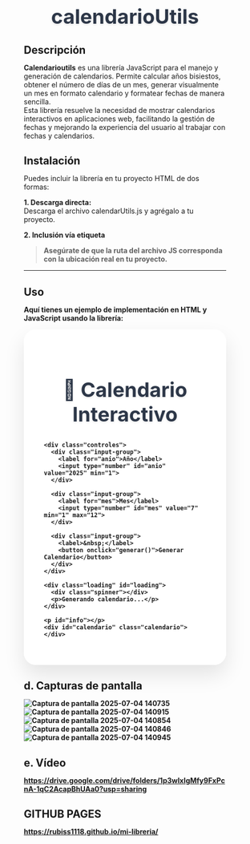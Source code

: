 # calendarioUtils
## Descripción
**Calendarioutils** es una librería JavaScript para el manejo y generación de calendarios. Permite calcular años bisiestos, obtener el número de días de un mes, generar visualmente un mes en formato calendario y formatear fechas de manera sencilla.  
Esta librería resuelve la necesidad de mostrar calendarios interactivos en aplicaciones web, facilitando la gestión de fechas y mejorando la experiencia del usuario al trabajar con fechas y calendarios.

## Instalación

Puedes incluir la librería en tu proyecto HTML de dos formas:

**1. Descarga directa:**  
Descarga el archivo calendarUtils.js y agrégalo a tu proyecto.

**2. Inclusión vía etiqueta <script>:**  
html
<script src="miLibreria.js"></script>

> Asegúrate de que la ruta del archivo JS corresponda con la ubicación real en tu proyecto.

---

## Uso
Aquí tienes un ejemplo de implementación en HTML y JavaScript usando la librería:
<!DOCTYPE html>
<html lang="es">
<head>
  <meta charset="UTF-8">
  <meta name="viewport" content="width=device-width, initial-scale=1.0">
  <title>Calendario Interactivo</title>
  <script src="calendarUtils.js"></script>
  <style>
    * {
      margin: 0;
      padding: 0;
      box-sizing: border-box;
    }

    body {
      font-family: 'Inter', -apple-system, BlinkMacSystemFont, 'Segoe UI', Roboto, sans-serif;
      background: linear-gradient(135deg, #667eea 0%, #764ba2 100%);
      min-height: 100vh;
      padding: 20px;
      color: #333;
    }

    .container {
      max-width: 800px;
      margin: 0 auto;
      background: rgba(255, 255, 255, 0.95);
      backdrop-filter: blur(10px);
      border-radius: 24px;
      box-shadow: 0 20px 40px rgba(0, 0, 0, 0.1);
      padding: 40px;
    }

    h1 {
      text-align: center;
      font-size: 2.5rem;
      font-weight: 700;
      color: #2d3748;
      margin-bottom: 30px;
      text-shadow: 0 2px 4px rgba(0, 0, 0, 0.1);
    }

    .controles {
      display: flex;
      justify-content: center;
      gap: 20px;
      margin-bottom: 30px;
      flex-wrap: wrap;
    }

    .input-group {
      display: flex;
      flex-direction: column;
      gap: 8px;
    }

    label {
      font-weight: 600;
      color: #4a5568;
      font-size: 0.9rem;
      text-transform: uppercase;
      letter-spacing: 0.5px;
    }

    input[type="number"] {
      padding: 12px 16px;
      border: 2px solid #e2e8f0;
      border-radius: 12px;
      font-size: 1rem;
      transition: all 0.3s ease;
      background: white;
      width: 120px;
    }

    input[type="number"]:focus {
      outline: none;
      border-color: #667eea;
      box-shadow: 0 0 0 3px rgba(102, 126, 234, 0.1);
      transform: translateY(-2px);
    }

    button {
      padding: 12px 24px;
      background: linear-gradient(135deg, #667eea 0%, #764ba2 100%);
      color: white;
      border: none;
      border-radius: 12px;
      font-size: 1rem;
      font-weight: 600;
      cursor: pointer;
      transition: all 0.3s ease;
      text-transform: uppercase;
      letter-spacing: 0.5px;
      box-shadow: 0 4px 15px rgba(102, 126, 234, 0.3);
    }

    button:hover {
      transform: translateY(-2px);
      box-shadow: 0 8px 25px rgba(102, 126, 234, 0.4);
    }

    button:active {
      transform: translateY(0);
    }

    #info {
      text-align: center;
      font-size: 1.1rem;
      font-weight: 500;
      color: #4a5568;
      margin-bottom: 30px;
      padding: 16px;
      background: linear-gradient(135deg, #f7fafc 0%, #edf2f7 100%);
      border-radius: 12px;
      border-left: 4px solid #667eea;
    }

    .calendario {
      display: grid;
      grid-template-columns: repeat(7, 1fr);
      gap: 8px;
      max-width: 500px;
      margin: 0 auto;
      background: white;
      padding: 20px;
      border-radius: 16px;
      box-shadow: 0 10px 30px rgba(0, 0, 0, 0.1);
    }

    .calendario div {
      aspect-ratio: 1;
      display: flex;
      align-items: center;
      justify-content: center;
      font-weight: 600;
      border-radius: 8px;
      transition: all 0.3s ease;
      cursor: pointer;
      position: relative;
      overflow: hidden;
    }

    .encabezado {
      background: linear-gradient(135deg, #667eea 0%, #764ba2 100%);
      color: white;
      font-size: 0.9rem;
      font-weight: 700;
      text-transform: uppercase;
      letter-spacing: 0.5px;
      cursor: default;
    }

    .vacio {
      background: transparent;
      cursor: default;
    }

    .calendario div:not(.encabezado):not(.vacio) {
      background: linear-gradient(135deg, #f7fafc 0%, #edf2f7 100%);
      border: 2px solid #e2e8f0;
      font-size: 1rem;
      color: #2d3748;
    }

    .calendario div:not(.encabezado):not(.vacio):hover {
      background: linear-gradient(135deg, #667eea 0%, #764ba2 100%);
      color: white;
      transform: scale(1.05);
      box-shadow: 0 5px 15px rgba(102, 126, 234, 0.3);
    }

    .hoy {
      background: linear-gradient(135deg, #48bb78 0%, #38a169 100%) !important;
      color: white !important;
      box-shadow: 0 0 0 3px rgba(72, 187, 120, 0.3);
      animation: pulse 2s infinite;
    }

    @keyframes pulse {
      0%, 100% { transform: scale(1); }
      50% { transform: scale(1.05); }
    }

    .fin-semana {
      background: linear-gradient(135deg, #fed7e2 0%, #fbb6ce 100%) !important;
      color: #97266d !important;
    }

    .fin-semana:hover {
      background: linear-gradient(135deg, #d53f8c 0%, #b83280 100%) !important;
      color: white !important;
    }

    @media (max-width: 600px) {
      .container {
        padding: 20px;
        margin: 10px;
      }

      h1 {
        font-size: 2rem;
      }

      .controles {
        flex-direction: column;
        align-items: center;
      }

      .calendario {
        gap: 4px;
        padding: 15px;
      }

      input[type="number"] {
        width: 100px;
      }
    }

    .loading {
      display: none;
      text-align: center;
      padding: 20px;
    }

    .spinner {
      border: 4px solid #f3f3f3;
      border-top: 4px solid #667eea;
      border-radius: 50%;
      width: 40px;
      height: 40px;
      animation: spin 1s linear infinite;
      margin: 0 auto 10px;
    }

    @keyframes spin {
      0% { transform: rotate(0deg); }
      100% { transform: rotate(360deg); }
    }
  </style>
</head>
<body>
  <div class="container">
    <h1>📅 Calendario Interactivo</h1>

    <div class="controles">
      <div class="input-group">
        <label for="anio">Año</label>
        <input type="number" id="anio" value="2025" min="1">
      </div>
      
      <div class="input-group">
        <label for="mes">Mes</label>
        <input type="number" id="mes" value="7" min="1" max="12">
      </div>
      
      <div class="input-group">
        <label>&nbsp;</label>
        <button onclick="generar()">Generar Calendario</button>
      </div>
    </div>

    <div class="loading" id="loading">
      <div class="spinner"></div>
      <p>Generando calendario...</p>
    </div>

    <p id="info"></p>
    <div id="calendario" class="calendario"></div>
  </div>
</body>
</html>

## d. Capturas de pantalla
![Captura de pantalla 2025-07-04 140735](https://github.com/user-attachments/assets/c6980aa3-f6b3-4c9f-8552-533dbfe2a0c7)
![Captura de pantalla 2025-07-04 140915](https://github.com/user-attachments/assets/455547bc-c141-4cfe-9c6e-fdc208f207cc)
![Captura de pantalla 2025-07-04 140854](https://github.com/user-attachments/assets/e7b646da-34e8-4591-a7a4-70525434d1ae)
![Captura de pantalla 2025-07-04 140846](https://github.com/user-attachments/assets/9574989f-148f-4efa-99f6-1442ef5b3843)
![Captura de pantalla 2025-07-04 140945](https://github.com/user-attachments/assets/728cf685-4a54-40d1-8c43-a989d35c4cb1)

## e. Vídeo
https://drive.google.com/drive/folders/1p3wIxIgMfy9FxPcnA-1qC2AcapBhUAa0?usp=sharing



## GITHUB PAGES
https://rubiss1118.github.io/mi-libreria/
